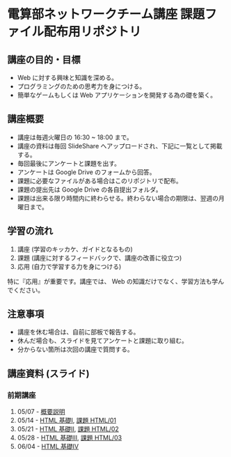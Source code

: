電算部ネットワークチーム講座 課題ファイル配布用リポジトリ
=========================================

講座の目的・目標
---------------
* Web に対する興味と知識を深める。
* プログラミングのための思考力を身につける。
* 簡単なゲームもしくは Web アプリケーションを開発する為の礎を築く。

講座概要
---------------
* 講座は毎週火曜日の 16:30 ~ 18:00 まで。
* 講座の資料は毎回 SlideShare へアップロードされ、下記に一覧として掲載する。
* 毎回最後にアンケートと課題を出す。
* アンケートは Google Drive のフォームから回答。
* 課題に必要なファイルがある場合はこのリポジトリで配布。
* 課題の提出先は Google Drive の各自提出フォルダ。
* 課題は出来る限り時間内に終わらせる。終わらない場合の期限は、翌週の月曜日まで。

学習の流れ
---------------
1. 講座 (学習のキッカケ、ガイドとなるもの)
1. 課題 (講座に対するフィードバックで、講座の改善に役立つ)
1. 応用 (自力で学習する力を身につける)

特に『応用』が重要です。講座では、 Web の知識だけでなく、学習方法も学んでください。

注意事項
---------------
* 講座を休む場合は、自前に部板で報告する。
* 休んだ場合も、スライドを見てアンケートと課題に取り組む。
* 分からない箇所は次回の講座で質問する。

講座資料 (スライド)
---------------
### 前期講座
1. 05/07 - [概要説明](http://www.slideshare.net/ww24jp/01-20712134)
1. 05/14 - [HTML 基礎Ⅰ](http://www.slideshare.net/ww24jp/02-21152799),
           [課題 HTML/01](HTML/01)
1. 05/21 - [HTML 基礎Ⅱ](http://www.slideshare.net/ww24jp/03-21576722),
           [課題 HTML/02](HTML/02)
1. 05/28 - [HTML 基礎Ⅲ](http://www.slideshare.net/ww24jp/04-22421878), [課題 HTML/03](HTML/03)
1. 06/04 - [HTML 基礎Ⅳ](http://www.slideshare.net/ww24jp/05-22423729)

